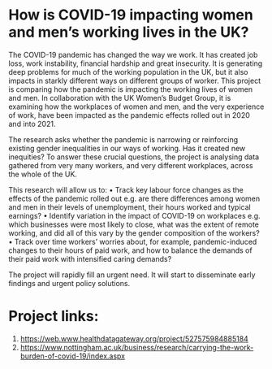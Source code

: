 # How is COVID-19 impacting women and men’s working lives in the UK?

The COVID-19 pandemic has changed the way we work. It has created job loss, work instability, financial hardship and great insecurity. It is generating deep problems for much of the working population in the UK, but it also impacts in starkly different ways on different groups of worker. This project is comparing how the pandemic is impacting the working lives of women and men. In collaboration with the UK Women’s Budget Group, it is examining how the workplaces of women and men, and the very experience of work, have been impacted as the pandemic effects rolled out in 2020 and into 2021.

The research asks whether the pandemic is narrowing or reinforcing existing gender inequalities in our ways of working. Has it created new inequities? To answer these crucial questions, the project is analysing data gathered from very many workers, and very different workplaces, across the whole of the UK.

This research will allow us to: • Track key labour force changes as the effects of the pandemic rolled out e.g. are there differences among women and men in their levels of unemployment, their hours worked and typical earnings?
• Identify variation in the impact of COVID-19 on workplaces e.g. which businesses were most likely to close, what was the extent of remote working, and did all of this vary by the gender composition of the workers? • Track over time workers’ worries about, for example, pandemic-induced changes to their hours of paid work, and how to balance the demands of their paid work with intensified caring demands?

The project will rapidly fill an urgent need. It will start to disseminate early findings and urgent policy solutions.

# Project links:
1) https://web.www.healthdatagateway.org/project/527575984885184
2) https://www.nottingham.ac.uk/business/research/carrying-the-work-burden-of-covid-19/index.aspx

